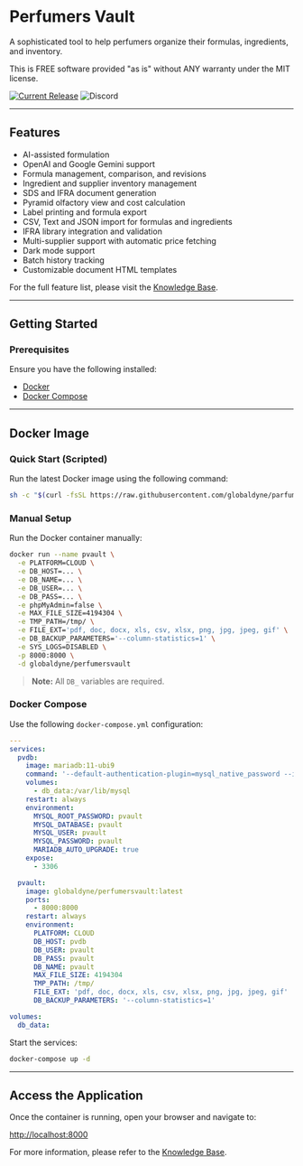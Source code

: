 # Perfumers Vault

A sophisticated tool to help perfumers organize their formulas, ingredients, and inventory.

This is FREE software provided "as is" without ANY warranty under the MIT license.

[![Current Release](https://img.shields.io/github/v/release/globaldyne/parfumvault.svg "Current Release")](https://github.com/globaldyne/parfumvault/releases/latest) ![Discord](https://img.shields.io/discord/1238069309356638217)

---

## Features

* AI-assisted formulation
* OpenAI and Google Gemini support
* Formula management, comparison, and revisions
* Ingredient and supplier inventory management
* SDS and IFRA document generation
* Pyramid olfactory view and cost calculation
* Label printing and formula export
* CSV, Text and JSON import for formulas and ingredients
* IFRA library integration and validation
* Multi-supplier support with automatic price fetching
* Dark mode support
* Batch history tracking
* Customizable document HTML templates

For the full feature list, please visit the [Knowledge Base](https://www.perfumersvault.com/kb/).

---

## Getting Started

### Prerequisites

Ensure you have the following installed:
- [Docker](https://www.docker.com/)
- [Docker Compose](https://docs.docker.com/compose/)

---

## Docker Image

### Quick Start (Scripted)

Run the latest Docker image using the following command:

```bash
sh -c "$(curl -fsSL https://raw.githubusercontent.com/globaldyne/parfumvault/master/helpers/run_pvault.sh)"
```

### Manual Setup

Run the Docker container manually:

```bash
docker run --name pvault \
  -e PLATFORM=CLOUD \
  -e DB_HOST=... \
  -e DB_NAME=... \
  -e DB_USER=... \
  -e DB_PASS=... \
  -e phpMyAdmin=false \
  -e MAX_FILE_SIZE=4194304 \
  -e TMP_PATH=/tmp/ \
  -e FILE_EXT='pdf, doc, docx, xls, csv, xlsx, png, jpg, jpeg, gif' \
  -e DB_BACKUP_PARAMETERS='--column-statistics=1' \
  -e SYS_LOGS=DISABLED \
  -p 8000:8000 \
  -d globaldyne/perfumersvault
```

> **Note:** All `DB_` variables are required.

### Docker Compose

Use the following `docker-compose.yml` configuration:

```yaml
---
services:
  pvdb:
    image: mariadb:11-ubi9
    command: '--default-authentication-plugin=mysql_native_password --innodb-flush-method=fsync'
    volumes:
      - db_data:/var/lib/mysql
    restart: always
    environment:
      MYSQL_ROOT_PASSWORD: pvault
      MYSQL_DATABASE: pvault
      MYSQL_USER: pvault
      MYSQL_PASSWORD: pvault
      MARIADB_AUTO_UPGRADE: true
    expose:
      - 3306

  pvault:
    image: globaldyne/perfumersvault:latest
    ports:
      - 8000:8000
    restart: always
    environment:
      PLATFORM: CLOUD
      DB_HOST: pvdb
      DB_USER: pvault
      DB_PASS: pvault
      DB_NAME: pvault
      MAX_FILE_SIZE: 4194304
      TMP_PATH: /tmp/
      FILE_EXT: 'pdf, doc, docx, xls, csv, xlsx, png, jpg, jpeg, gif'
      DB_BACKUP_PARAMETERS: '--column-statistics=1'

volumes:
  db_data:
```

Start the services:

```bash
docker-compose up -d
```

---

## Access the Application

Once the container is running, open your browser and navigate to:

[http://localhost:8000](http://localhost:8000)

For more information, please refer to the [Knowledge Base](https://www.perfumersvault.com/kb/).


